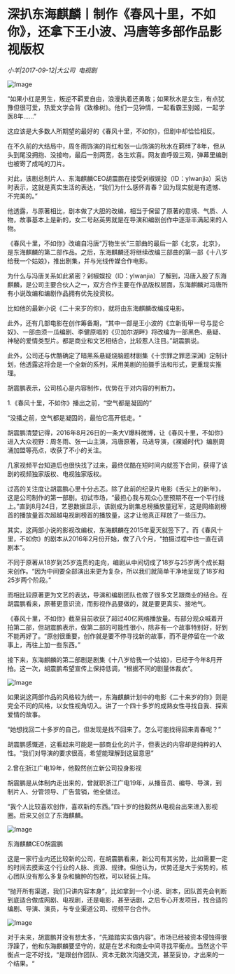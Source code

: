 # 深扒东海麒麟丨制作《春风十里，不如你》，还拿下王小波、冯唐等多部作品影视版权

*小羊|2017-09-12|大公司 
                                                电视剧*

![Image](http://si1.go2yd.com/get-image/0IhFqC1LPnM)

“如果小红是男生，叛逆不羁爱自由，浪漫执着还勇敢；如果秋水是女生，有点犹豫但很可爱，热爱文学会背《致橡树》。他们一见钟情，一起看霸王别姬，一起学医8年……”

这应该是大多数人所期望的最好的《春风十里，不如你》，但剧中却恰恰相反。

在不久前的大结局中，周冬雨饰演的肖红和张一山饰演的秋水在羁绊了8年，但从头到尾没拥抱、没接吻，最后一别两宽，各生欢喜。网友直呼毁三观，弹幕里编剧也被寄了成吨的刀片。

对此，该剧总制片人、东海麒麟CEO胡震鹏在接受剁椒娱投（ID：ylwanjia）采访时表示，这就是真实生活的表达，“我们为什么感怀青春？因为现实就是有遗憾、不完美的。”

他透露，与原著相比，剧本做了大胆的改编，相当于保留了原著的意境、气质、人物，故事基本上是新的，女二号赵英男就是在导演和编剧创作中逐渐丰满起来的人物。

《春风十里，不如你》改编自冯唐“万物生长”三部曲的最后一部《北京，北京》，是东海麒麟的第二部作品。之后，东海麒麟还将继续改编三部曲的第一部《十八岁给我一个姑娘》，推出剧集，并与光线传媒合作电影。

为什么与冯唐关系如此紧密？剁椒娱投（ID：ylwanjia）了解到，冯唐入股了东海麒麟，是公司主要合伙人之一，双方合作主要在作品版权层面，东海麒麟对冯唐所有小说改编和编剧作品拥有优先投资权。

比如他的最新小说《二十来岁的你》，就将由东海麒麟改编成电影。

此外，还有几部电影在创作筹备期，“其中一部是王小波的《立新街甲一号与昆仑奴》、一部由须一瓜编剧、李健原唱的《贝加尔湖畔》将改编为一部黑色、悬疑、神秘的爱情类型片。都是商业和文艺相结合，比较惹人注目。”胡震鹏说。

此外，公司还与优酷确定了暗黑系悬疑烧脑题材剧集《十宗罪之罪恶深渊》定制计划，他透露这将会是一个全新的系列，采用美剧的拍摄手法和形式，更重现实推理。

胡震鹏表示，公司核心是内容制作，优势在于对内容的判断力。

1.《春风十里，不如你》播出之前，“空气都是凝固的”

“没播之前，空气都是凝固的，最怕它高开低走。“

胡震鹏清楚记得，2016年8月26日的一条大V爆料微博，让《春风十里，不如你》进入大众视野：周冬雨、张一山主演，冯唐原著，马进导演，《裸婚时代》编剧周涌加盟等亮点，收获了不小的关注。

几家视频平台知道后也很快找了过来，最终优酷在短时间内就签下合同，获得了该剧的视频独家版权、电视独家版权。

过高的关注度让胡震鹏心里十分忐忑。除了此前的纪录片电影《舌尖上的新年》，这是公司制作的第一部剧。初试市场，“最担心我与观众心里预期不在一个平行线上。”直到8月24日，艺恩数据显示，该剧成为剧集总榜播放量冠军，这是网络剧榜首的播放量首次超越电视剧榜首的播放量，这才让他真正释放了一些压力。

其实，这两部小说的影视改编权，东海麒麟在2015年夏天就签下了。而《春风十里，不如你》的剧本从2016年2月份开始，做了八个月，“拍摄过程中也一直在调剧本”。

不同于原著从18岁到25岁连贯的走向，编剧从中间切成了18岁与25岁两个成长期来创作。“因为中间要全部演出来更为复杂，所以我们就简单干净地呈现了18岁和25岁两个阶段。”

而相比较原著更为文艺的表达，导演和编剧团队也做了很多文艺跟商业的结合。在胡震鹏看来，原著更意识流，而影视作品要做的，就是要更真实、接地气。

《春风十里，不如你》截至目前收获了超过40亿网络播放量。有部分观众喊着开拍第二部，但胡震鹏表示，做第二部的可能性很小，除非有一个故事特别好，好到不能再好了。“原创很重要，创作就是要不停寻找新的故事，而不是停留在一个故事上，再往上加一些东西。”

接下来，东海麒麟的第二部剧是剧集《十八岁给我一个姑娘》，已经于今年8月开拍。这一次，胡震鹏希望宣传上保持低调，“根据不同的剧量体裁衣”。

![Image](http://si1.go2yd.com/get-image/0IhFqAz8Z2e)

如果说这两部作品的风格较为统一，东海麒麟计划中的电影《二十来岁的你》则是完全不同的风格，以女性视角切入。讲了一个四十多岁的成熟女性寻找自我、探索爱情的故事。

“她想找回二十多岁的自己，但发现是找不回来了。怎么可能找得回来青春呢？”

胡震鹏感慨道，这看起来可能是一部商业化的片子，但表达的内容却是纯粹的人性。“我们对导演的要求很高，希望能理解到这层意思”

2.曾在浙江广电19年，他毅然创立新公司投身影视

胡震鹏是从体制内走出来的，曾就职浙江广电19年，从播音员、编导、导演，到制片人、分管领导、广告营销，他全做过。

“我个人比较喜欢创作，喜欢新的东西。”四十岁的他毅然从电视台出来进入影视圈。后来又创立了东海麒麟。

![Image](http://si1.go2yd.com/get-image/0IhFq6e4H8i)

东海麒麟CEO胡震鹏

这是一家行业内还比较新的公司，在胡震鹏看来，新公司有其劣势，比如需要一定的时间去摸索这个行业的人脉、资源、规律。但他认为，优势还是大于劣势的，核心团队没有那么多复杂和臃肿的包袱，可以轻装上阵。

“抛开所有渠道，我们只讲内容本身“，比如拿到一个小说、剧本，团队首先会判断到底适合做成网剧、电视剧，还是电影，甚至话剧，之后专心开发项目，找合适的编剧、导演、演员，与专业渠道公司、视频平台合作。

![Image](http://si1.go2yd.com/get-image/0IhFq5Jkr9U)

对于未来，胡震鹏并没有想太多，“先踏踏实实做内容”。市场已经被资本侵蚀得很浮躁了，他和东海麒麟要坚守的，就是在艺术和商业中间寻找平衡点。当然这个平衡点一定不好找，“是跟创作团队、资本无数次沟通交流，甚至妥协，才出来的一个结果。“

